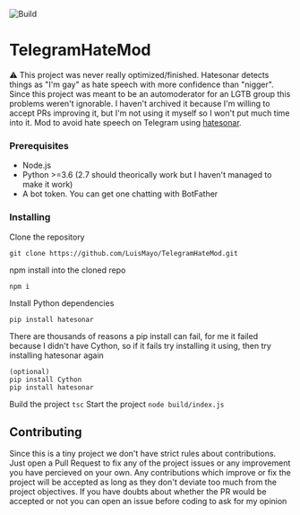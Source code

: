 ![Build](https://github.com/LuisMayo/TelegramHateMod/workflows/Build/badge.svg)
# TelegramHateMod
⚠ This project was never really optimized/finished. Hatesonar detects things as "I'm gay" as hate speech with more confidence than "nigger". Since this project was meant to be an automoderator for an LGTB group this problems weren't ignorable.
I haven't archived it because I'm willing to accept PRs improving it, but I'm not using it myself so I won't put much time into it.
Mod to avoid hate speech on Telegram using [hatesonar](https://github.com/Hironsan/HateSonar).

### Prerequisites
 - Node.js
 - Python >=3.6 (2.7 should theorically work but I haven't managed to make it work)
 - A bot token. You can get one chatting with BotFather

### Installing

Clone the repository

```
git clone https://github.com/LuisMayo/TelegramHateMod.git
```
npm install into the cloned repo
```
npm i
```
Install Python dependencies
```
pip install hatesonar
```
There are thousands of reasons a pip install can fail, for me it failed because I didn't have Cython, so if it fails try installing it using, then try installing hatesonar again
```
(optional)
pip install Cython
pip install hatesonar
```

Build the project
`tsc`
Start the project
`node build/index.js`


## Contributing
Since this is a tiny project we don't have strict rules about contributions. Just open a Pull Request to fix any of the project issues or any improvement you have percieved on your own. Any contributions which improve or fix the project will be accepted as long as they don't deviate too much from the project objectives. If you have doubts about whether the PR would be accepted or not you can open an issue before coding to ask for my opinion
